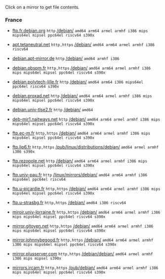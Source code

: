 Click on a mirror to get file contents.

### France
- [ftp.fr.debian.org](../files/10-buster/France/ftp.fr.debian.org.list) `http` [/debian/](http://ftp.fr.debian.org/debian/) `amd64 arm64 armel armhf i386 mips mips64el mipsel ppc64el riscv64 s390x`

- [apt.tetaneutral.net](../files/10-buster/France/apt.tetaneutral.net.list) `http,https` [/debian/](https://apt.tetaneutral.net/debian/) `amd64 arm64 armel armhf i386 riscv64`

- [debian.apt-mirror.de](../files/10-buster/France/debian.apt-mirror.de.list) `http` [/debian/](http://debian.apt-mirror.de/debian/) `amd64 armhf i386`

- [debian.obspm.fr](../files/10-buster/France/debian.obspm.fr.list) `http,https` [/debian/](http://debian.obspm.fr/debian/) `amd64 arm64 armel armhf i386 mips mips64el mipsel ppc64el riscv64 s390x`

- [debian.polytech-lille.fr](../files/10-buster/France/debian.polytech-lille.fr.list) `http` [/debian/](http://debian.polytech-lille.fr/debian/) `amd64 arm64 i386 mips64el ppc64el riscv64 s390x`

- [debian.proxad.net](../files/10-buster/France/debian.proxad.net.list) `http` [/debian/](http://debian.proxad.net/debian/) `amd64 arm64 armel armhf i386 mips mips64el mipsel ppc64el riscv64 s390x`

- [debian.univ-tlse2.fr](../files/10-buster/France/debian.univ-tlse2.fr.list) `http` [/debian/](http://debian.univ-tlse2.fr/debian/) `amd64`

- [deb-mir1.naitways.net](../files/10-buster/France/deb-mir1.naitways.net.list) `http` [/debian/](http://deb-mir1.naitways.net/debian/) `amd64 arm64 armel armhf i386 mips mips64el mipsel ppc64el riscv64 s390x`

- [ftp.ec-m.fr](../files/10-buster/France/ftp.ec-m.fr.list) `http,https` [/debian/](http://ftp.ec-m.fr/debian/) `amd64 arm64 armel armhf i386 mips mips64el mipsel ppc64el riscv64 s390x`

- [ftp.lip6.fr](../files/10-buster/France/ftp.lip6.fr.list) `http,https` [/pub/linux/distributions/debian/](http://ftp.lip6.fr/pub/linux/distributions/debian/) `amd64 armel armhf i386 s390x`

- [ftp.rezopole.net](../files/10-buster/France/ftp.rezopole.net.list) `http` [/debian/](http://ftp.rezopole.net/debian/) `amd64 arm64 armel armhf i386 mips mips64el mipsel ppc64el riscv64 s390x`

- [ftp.univ-pau.fr](../files/10-buster/France/ftp.univ-pau.fr.list) `http` [/linux/mirrors/debian/](http://ftp.univ-pau.fr/linux/mirrors/debian/) `amd64 arm64 armhf i386 mips64el ppc64el riscv64`

- [ftp.u-picardie.fr](../files/10-buster/France/ftp.u-picardie.fr.list) `http,https` [/debian/](http://ftp.u-picardie.fr/debian/) `amd64 arm64 armel armhf i386 mips mips64el mipsel ppc64el riscv64 s390x`

- [ftp.u-strasbg.fr](../files/10-buster/France/ftp.u-strasbg.fr.list) `http,https` [/debian/](http://ftp.u-strasbg.fr/debian/) `amd64 i386 riscv64`

- [miroir.univ-lorraine.fr](../files/10-buster/France/miroir.univ-lorraine.fr.list) `http,https` [/debian/](http://miroir.univ-lorraine.fr/debian/) `amd64 arm64 armel armhf i386 mips mips64el mipsel ppc64el riscv64 s390x`

- [mirror.gitoyen.net](../files/10-buster/France/mirror.gitoyen.net.list) `http,https` [/debian/](http://mirror.gitoyen.net/debian/) `amd64 arm64 armel armhf i386 mips mips64el mipsel ppc64el riscv64 s390x`

- [mirror.johnnybegood.fr](../files/10-buster/France/mirror.johnnybegood.fr.list) `http,https` [/debian/](http://mirror.johnnybegood.fr/debian/) `amd64 arm64 armel armhf i386 mips mips64el mipsel ppc64el riscv64 s390x`

- [mirror.plusserver.com](../files/10-buster/France/mirror.plusserver.com.list) `http,https` [/debian/debian/](http://mirror.plusserver.com/debian/debian/) `amd64 armel armhf i386 mips mipsel s390x`

- [mirrors.ircam.fr](../files/10-buster/France/mirrors.ircam.fr.list) `http,https` [/pub/debian/](http://mirrors.ircam.fr/pub/debian/) `amd64 arm64 armel armhf i386 mips mips64el mipsel ppc64el riscv64 s390x`

